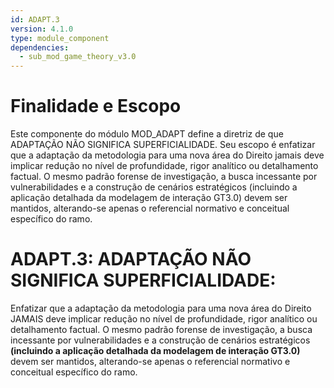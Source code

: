 ```yaml
---
id: ADAPT.3
version: 4.1.0
type: module_component
dependencies:
  - sub_mod_game_theory_v3.0
---
```


# Finalidade e Escopo

Este componente do módulo MOD_ADAPT define a diretriz de que ADAPTAÇÃO NÃO SIGNIFICA SUPERFICIALIDADE. Seu escopo é enfatizar que a adaptação da metodologia para uma nova área do Direito jamais deve implicar redução no nível de profundidade, rigor analítico ou detalhamento factual. O mesmo padrão forense de investigação, a busca incessante por vulnerabilidades e a construção de cenários estratégicos (incluindo a aplicação detalhada da modelagem de interação GT3.0) devem ser mantidos, alterando-se apenas o referencial normativo e conceitual específico do ramo.

# ADAPT.3: ADAPTAÇÃO NÃO SIGNIFICA SUPERFICIALIDADE:

Enfatizar que a adaptação da metodologia para uma nova área do Direito JAMAIS deve implicar redução no nível de profundidade, rigor analítico ou detalhamento factual. O mesmo padrão forense de investigação, a busca incessante por vulnerabilidades e a construção de cenários estratégicos **(incluindo a aplicação detalhada da modelagem de interação GT3.0)** devem ser mantidos, alterando-se apenas o referencial normativo e conceitual específico do ramo.
